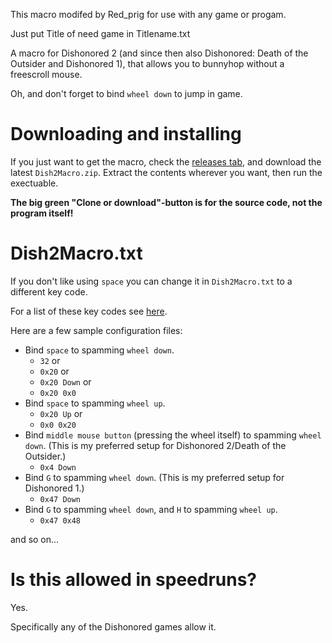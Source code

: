 
This macro modifed by Red_prig for use with any game or progam.

Just put Title of need game in Titlename.txt



A macro for Dishonored 2 (and since then also Dishonored: Death of the Outsider and Dishonored 1),
that allows you to bunnyhop without a freescroll mouse.

Oh, and don't forget to bind `wheel down` to jump in game.

# Downloading and installing

If you just want to get the macro, check the [releases tab](https://github.com/Som1Lse/Dish2Macro/releases), and download the latest `Dish2Macro.zip`. Extract the contents wherever you want, then run the exectuable.

**The big green "Clone or download"-button is for the source code, not the program itself!**

# Dish2Macro.txt

If you don't like using `space` you can change it in `Dish2Macro.txt` to a different key code.

For a list of these key codes see [here](https://msdn.microsoft.com/en-us/library/windows/desktop/dd375731(v=vs.85).aspx).

Here are a few sample configuration files:

 - Bind `space` to spamming `wheel down`.
    - `32` or
    - `0x20` or
    - `0x20 Down` or
    - `0x20 0x0`
 - Bind `space` to spamming `wheel up`.
    - `0x20 Up` or
    - `0x0 0x20`
 - Bind `middle mouse button` (pressing the wheel itself) to spamming `wheel down`. (This is my preferred setup for Dishonored 2/Death of the Outsider.)
    - `0x4 Down`
 - Bind `G` to spamming `wheel down`. (This is my preferred setup for Dishonored 1.)
    - `0x47 Down`
 - Bind `G` to spamming `wheel down`, and `H` to spamming `wheel up`.
    - `0x47 0x48`

and so on...

# Is this allowed in speedruns?

Yes.

Specifically any of the Dishonored games allow it.

